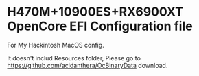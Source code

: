 # H470M+10900ES+RX6900XT OpenCore EFI Configuration file
For My Hackintosh MacOS config.

It doesn't includ Resources folder, Please go to https://github.com/acidanthera/OcBinaryData download.

